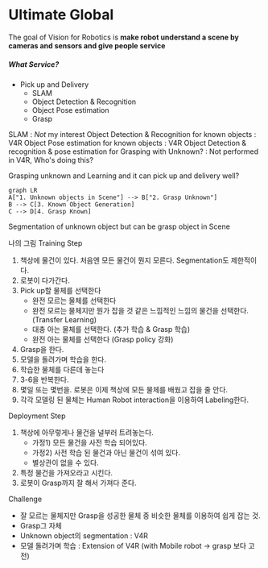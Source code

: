 # Ultimate Global
The goal of Vision for Robotics is **make robot understand a scene by cameras and sensors and give people service**

##### What Service?
- Pick up and Delivery
   - SLAM
   - Object Detection & Recognition
   - Object Pose estimation
   - Grasp

SLAM : *Not* my interest
Object Detection & Recognition for known objects : V4R
Object Pose estimation for known objects : V4R
Object Detection & recognition & pose estimation for Grasping with Unknown? : Not performed in V4R, Who's doing this?

Grasping unknown and Learning and it can pick up and delivery well?

```{mermaid}
graph LR
A["1. Unknown objects in Scene"] --> B["2. Grasp Unknown"]
B --> C[3. Known Object Generation]
C --> D[4. Grasp Known]
```
Segmentation of unknown object but can be grasp object in Scene

나의 그림
Training Step
1. 책상에 물건이 있다. 처음엔 모든 물건이 뭔지 모른다. Segmentation도 제한적이다.
2. 로봇이 다가간다.
3. Pick up할 물체를 선택한다
   - 완전 모르는 물체를 선택한다
   - 완전 모르는 물체지만 뭔가 잡을 것 같은 느낌적인 느낌의 물건을 선택한다.
    (Transfer Learning)
   - 대충 아는 물체를 선택한다. (추가 학습 & Grasp 학습)
   - 완전 아는 물체를 선택한다 (Grasp policy 강화)
4. Grasp을 한다.
5. 모델을 돌려가며 학습을 한다.
6. 학습한 물체를 다른데 놓는다
7. 3-6을 반복한다.
8. 몇일 또는 몇번을. 로봇은 이제 책상에 모든 물체를 배웠고 잡을 줄 안다.
9. 각각 모델링 된 물체는 Human Robot interaction을 이용하여 Labeling한다.

Deployment Step
1. 책상에 아무렇게나 물건을 널부러 트려놓는다.
     - 가정1) 모든 물건을 사전 학습 되어있다.
     - 가정2) 사전 학습 된 물건과 아닌 물건이 섞여 있다.
     - 별상관이 없을 수 있다.
2. 특정 물건을 가져오라고 시킨다.
3. 로봇이 Grasp까지 잘 해서 가져다 준다.

Challenge
- 잘 모르는 물체지만 Grasp을 성공한 물체 중 비슷한 물체를 이용하여 쉽게 잡는 것.
- Grasp그 자체
- Unknown object의 segmentation : V4R
- 모델 돌려가며 학습 : Extension of V4R (with Mobile robot -> grasp 보다 고전)
